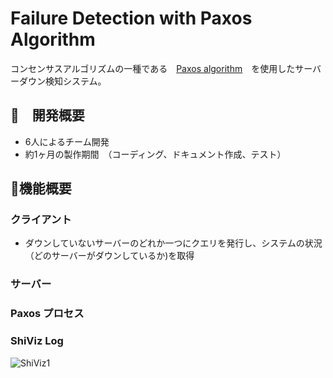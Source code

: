# Failure Detection with Paxos Algorithm

コンセンサスアルゴリズムの一種である　[Paxos algorithm](https://lamport.azurewebsites.net/pubs/paxos-simple.pdf)　を使用したサーバーダウン検知システム。

## :pushpin:　開発概要
- 6人によるチーム開発
- 約1ヶ月の製作期間　（コーディング、ドキュメント作成、テスト）

## :scroll:機能概要

### クライアント
- ダウンしていないサーバーのどれか一つにクエリを発行し、システムの状況（どのサーバーがダウンしているか)を取得

### サーバー 

### Paxos プロセス



### ShiViz Log
![ShiViz1](https://user-images.githubusercontent.com/81115999/166919675-10e1f639-7337-4310-b023-b0280741313b.png)


